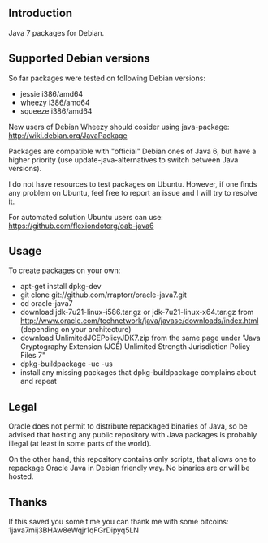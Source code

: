 Introduction
------------

Java 7 packages for Debian.

Supported Debian versions
-------------------------

So far packages were tested on following Debian versions:

- jessie i386/amd64
- wheezy i386/amd64
- squeeze i386/amd64

New users of Debian Wheezy should cosider using java-package:
<http://wiki.debian.org/JavaPackage>

Packages are compatible with "official" Debian ones of Java 6, but
have a higher priority (use update-java-alternatives to switch between
Java versions).

I do not have resources to test packages on Ubuntu. However, if one
finds any problem on Ubuntu, feel free to report an issue and I will
try to resolve it.

For automated solution Ubuntu users can use:
<https://github.com/flexiondotorg/oab-java6>

Usage
-----

To create packages on your own:

- apt-get install dpkg-dev
- git clone git://github.com/rraptorr/oracle-java7.git
- cd oracle-java7
- download jdk-7u21-linux-i586.tar.gz or jdk-7u21-linux-x64.tar.gz from
  <http://www.oracle.com/technetwork/java/javase/downloads/index.html>
  (depending on your architecture)
- download UnlimitedJCEPolicyJDK7.zip from the same page under "Java
  Cryptography Extension (JCE) Unlimited Strength Jurisdiction Policy
  Files 7"
- dpkg-buildpackage -uc -us
- install any missing packages that dpkg-buildpackage complains about
  and repeat

Legal
-----

Oracle does not permit to distribute repackaged binaries of Java, so
be advised that hosting any public repository with Java packages is
probably illegal (at least in some parts of the world).

On the other hand, this repository contains only scripts, that allows
one to repackage Oracle Java in Debian friendly way. No binaries are
or will be hosted.

Thanks
------

If this saved you some time you can thank me with some bitcoins:
1java7mij3BHAw8eWqjr1qFGrDipyq5LN

